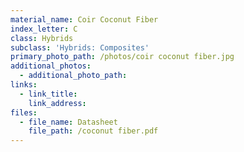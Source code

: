 ```yaml
---
material_name: Coir Coconut Fiber
index_letter: C
class: Hybrids
subclass: 'Hybrids: Composites'
primary_photo_path: /photos/coir coconut fiber.jpg
additional_photos:
  - additional_photo_path:
links:
  - link_title:
    link_address:
files:
  - file_name: Datasheet
    file_path: /coconut fiber.pdf
---
```




